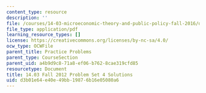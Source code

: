 ```yaml
---
content_type: resource
description: ''
file: /courses/14-03-microeconomic-theory-and-public-policy-fall-2016/d3b01e64e40e49bb19876b16e05080a6_MIT14_03F16_pset4sol.pdf
file_type: application/pdf
learning_resource_types: []
license: https://creativecommons.org/licenses/by-nc-sa/4.0/
ocw_type: OCWFile
parent_title: Practice Problems
parent_type: CourseSection
parent_uid: a4b9d9c8-71a8-ef06-b762-8cae319cfd85
resourcetype: Document
title: 14.03 Fall 2012 Problem Set 4 Solutions
uid: d3b01e64-e40e-49bb-1987-6b16e05080a6
---
```

